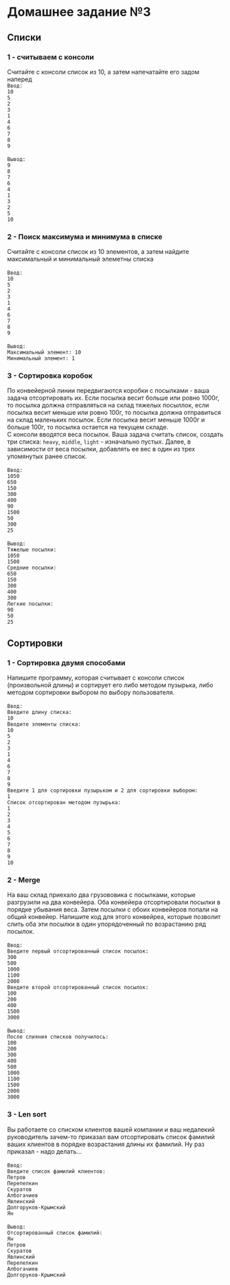 # Домашнее задание №3

## Списки
### 1 - считываем с консоли
Считайте с консоли список из 10, а затем напечатайте его задом наперед<br />
`Ввод:` <br />
`10` <br />
`5` <br />
`2` <br />
`3` <br />
`1` <br />
`4` <br />
`6` <br />
`7` <br />
`8` <br />
`9` <br /><br />
`Вывод:` <br />
`9` <br />
`8` <br />
`7` <br />
`6` <br />
`4` <br />
`1` <br />
`3` <br />
`2` <br />
`5` <br />
`10` <br />

### 2 - Поиск максимума и минимума в списке
Считайте с консоли список из 10 элементов, а затем найдите максимальный и минимальный элеметны списка <br /> <br />
`Ввод:` <br />
`10` <br />
`5` <br />
`2` <br />
`3` <br />
`1` <br />
`4` <br />
`6` <br />
`7` <br />
`8` <br />
`9` <br /><br />
`Вывод:` <br />
`Максимальный элемент: 10` <br />
`Минимальный элемент: 1` <br />


### 3 - Сортировка коробок
По конвейерной линии передвигаются коробки с посылками - ваша задача отсортировать их. Если посылка весит больше или ровно 1000г, то посылка должна отправляться на склад тяжелых посыллок, если посылка весит меньше или ровно 100г, то посылка должна отправиться на склад маленьких посылок. Если посылка весит меньше 1000г и больше 100г, то посылка остается на текущем складе. <br /> С консоли вводятся веса посылок. Ваша задача считать список, создать три списка:  `heavy`,  `middle`, `light` - изначально пустых. Далее, в зависимости от веса посылки, добавлять ее вес в один из трех упомянутых ранее список. <br /> <br />
`Ввод:` <br />
`1050` <br />
`650` <br />
`150` <br />
`300` <br />
`400` <br />
`90` <br />
`1500` <br />
`50` <br />
`300` <br />
`25` <br /><br />
`Вывод:` <br />
`Тяжелые посылки:` <br />
`1050` <br />
`1500` <br />
`Средние посылки:` <br />
`650` <br />
`150` <br />
`300` <br />
`400` <br />
`300` <br />
`Легкие посылки:` <br />
`90` <br />
`50` <br />
`25` <br />


## Сортировки

### 1 - Сортировка двумя способами
Напишите программу, которая считывает с консоли список (произвольной длины) и сортирует его либо методом пузырька, либо методом сортировки выбором по выбору пользователя.<br /><br />
`Ввод: ` <br />
`Введите длину списка: ` <br />
`10` <br />
`Вводите элементы списка: ` <br />
`10` <br />
`5` <br />
`2` <br />
`3` <br />
`1` <br />
`4` <br />
`6` <br />
`7` <br />
`8` <br />
`9` <br />
`Введите 1 для сортировки пузырьком и 2 для сортировки выбором:` <br />
`1` <br />
`Список отсортирован методом пузырька: ` <br />
`1` <br />
`2` <br />
`3` <br />
`4` <br />
`5` <br />
`6` <br />
`7` <br />
`8` <br />
`9` <br />
`10` <br />





### 2 - Merge
На ваш склад приехало два грузововика с посылками, которые разгрузили на два конвейера. Оба конвейера отсортировали посылки в порядке убывания веса. Затем посылки с обоих конвейеров попали на общий конвейер. Напишите код для этого конвейреа, которые позволит слить оба эти посылки в один упорядоченный по возрастанию ряд посылок.<br /><br />
`Ввод: ` <br />
`Введите первый отсортированный список посылок: ` <br />
`300` <br />
`500` <br />
`1000` <br />
`1100` <br />
`2000` <br />
`Введите второй отсортированный список посылок: ` <br />
`100` <br />
`200` <br />
`400` <br />
`1500` <br />
`3000` <br /><br />
`Вывод: ` <br />
`После слияния списков получилось: ` <br />
`100` <br />
`200` <br />
`300` <br />
`400` <br />
`500` <br />
`1000` <br />
`1100` <br />
`1500` <br />
`2000` <br />
`3000` <br />





### 3 - Len sort
Вы работаете со списком клиентов вашей компании и ваш недалекий руководитель зачем-то приказал вам отсортировать список фамилий ваших клиентов в порядке возрастания длины их фамилий. Ну раз приказал - надо делать...<br /><br />
`Ввод: ` <br />
`Введите список фамилий клиентов: ` <br />
`Петров` <br />
`Перепелкин` <br />
`Скуратов` <br />
`Албогачиев` <br />
`Явлинский` <br />
`Долгоруков-Крымский` <br />
`Ян` <br /><br />
`Вывод: ` <br />
`Отсортированный список фамилий: ` <br />
`Ян` <br />
`Петров` <br />
`Скуратов` <br />
`Явлинский` <br />
`Перепелкин` <br />
`Албогачиев` <br />
`Долгоруков-Крымский` <br />

